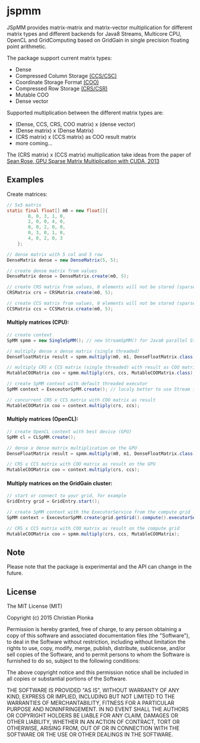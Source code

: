 # jspmm

JSpMM provides matrix-matrix and matrix-vector multiplication for different matrix types and different backends 
for Java8 Streams, Multicore CPU, OpenCL and GridComputing based on GridGain in single precision floating point arithmetic.

The package support current matrix types:

* Dense
* Compressed Column Storage [(CCS/CSC)](http://netlib.org/linalg/html_templates/node92.html)
* Coordinate Storage Format [(COO)](https://en.wikipedia.org/wiki/Sparse_matrix#Coordinate_list_.28COO.29)
* Compressed Row Storage [(CRS/CSR)](http://netlib.org/linalg/html_templates/node91.html)
* Mutable COO
* Dense vector

Supported multiplication between the different matrix types are:

* (Dense, CCS, CRS, COO matrix) x (dense vector)
* (Dense matrix) x (Dense Matrix)
* (CRS matrix) x (CCS matrix) as COO result matrix
* more coming...

The (CRS matrix) x (CCS matrix) multiplication take ideas from the paper of [Sean Rose, GPU Sparse Matrix Multiplication with CUDA, 2013](https://www.cs.fsu.edu/research/projects/rose_report.pdf)

## Examples

Create matrices:
```java
// 5x5 matrix
static final float[] m0 = new float[]{
        0, 0, 3, 1, 0,
        2, 0, 0, 4, 0,
        0, 0, 2, 0, 0,
        0, 3, 0, 1, 0,
        4, 0, 2, 0, 3
    };

// dense matrix with 5 col and 5 row
DenseMatrix dense = new DenseMatrix(5, 5);

// create dense matrix from values
DenseMatrix dense = DenseMatrix.create(m0, 5);

// create CRS matrix from values, 0 elements will not be stored (sparse)
CRSMatrix crs = CRSMatrix.create(m0, 5);

// create CCS matrix from values, 0 elements will not be stored (sparse)
CCSMatrix ccs = CCSMatrix.create(m0, 5);

```

#### Multiply matrices (CPU):

```java
// create context
SpMM spmm = new SingleSpMM(); // new StreamSpMM() for Java8 parallel Stream API implementation

// multiply dense x dense matrix (single threaded)
DenseFloatMatrix result = spmm.multiply(m0, m1, DenseFloatMatrix.class);

// multiply CRS x CCS matrix (single threaded) with result as COO matrix
MutableCOOMatrix coo = spmm.multiply(crs, ccs, MutableCOOMatrix.class);

// create SpMM context with default threaded executor
SpMM context = ExeceutorSpMM.create(); // localy better to use Stream implementation

// concurrent CRS x CCS matrix with COO matrix as result
MutableCOOMatrix coo = context.multiply(crs, ccs);

```

#### Multiply matrices (OpenCL):

```java
// create OpenCL context with best device (GPU)
SpMM cl = CLSpMM.create();

// dense x dense matrix multiplication on the GPU
DenseFloatMatrix result = spmm.multiply(m0, m1, DenseFloatMatrix.class);

// CRS x CCS matrix with COO matrix as result on the GPU
MutableCOOMatrix coo = context.multiply(crs, ccs);

```

#### Multiply matrices on the GridGain cluster:

```java
// start or connect to your grid, for example
GridEntry grid = GridEntry.start();

// create SpMM context with the ExecutorService from the compute grid
SpMM context = ExeceutorSpMM.create(grid.getGrid().compute().executorService());

// CRS x CCS matrix with COO matrix as result on the compute grid
MutableCOOMatrix coo = spmm.multiply(crs, ccs, MutableCOOMatrix);

```

## Note

Please note that the package is experimental and the API can change in the future.

## License

The MIT License (MIT)

Copyright (c) 2015 Christian Plonka

Permission is hereby granted, free of charge, to any person obtaining a copy
of this software and associated documentation files (the "Software"), to deal
in the Software without restriction, including without limitation the rights
to use, copy, modify, merge, publish, distribute, sublicense, and/or sell
copies of the Software, and to permit persons to whom the Software is
furnished to do so, subject to the following conditions:

The above copyright notice and this permission notice shall be included in
all copies or substantial portions of the Software.

THE SOFTWARE IS PROVIDED "AS IS", WITHOUT WARRANTY OF ANY KIND, EXPRESS OR
IMPLIED, INCLUDING BUT NOT LIMITED TO THE WARRANTIES OF MERCHANTABILITY,
FITNESS FOR A PARTICULAR PURPOSE AND NONINFRINGEMENT. IN NO EVENT SHALL THE
AUTHORS OR COPYRIGHT HOLDERS BE LIABLE FOR ANY CLAIM, DAMAGES OR OTHER
LIABILITY, WHETHER IN AN ACTION OF CONTRACT, TORT OR OTHERWISE, ARISING FROM,
OUT OF OR IN CONNECTION WITH THE SOFTWARE OR THE USE OR OTHER DEALINGS IN
THE SOFTWARE.